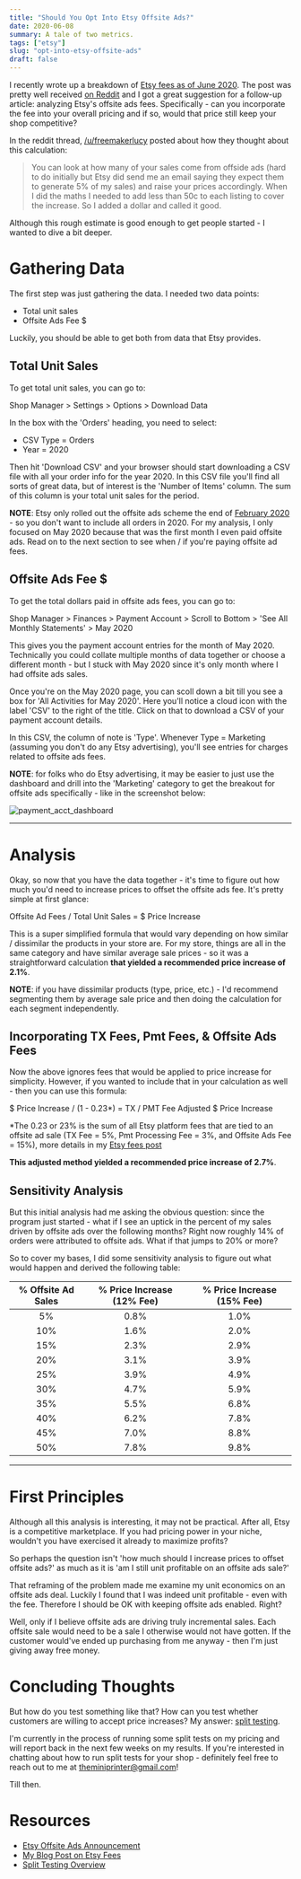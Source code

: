 ```yaml
---
title: "Should You Opt Into Etsy Offsite Ads?"
date: 2020-06-08
summary: A tale of two metrics.
tags: ["etsy"]
slug: "opt-into-etsy-offsite-ads"
draft: false
---
```


I recently wrote up a breakdown of [Etsy fees as of June 2020](https://www.aadhi.rocks/posts/etsy-fees-2020). The post was pretty well received [on Reddit](https://www.reddit.com/r/Etsy/comments/gxrds1/an_analysis_of_etsy_fees_june_2020/) and I got a great suggestion for a follow-up article: analyzing Etsy's offsite ads fees. Specifically - can you incorporate the fee into your overall pricing and if so, would that price still keep your shop competitive?

In the reddit thread, [/u/freemakerlucy](https://www.reddit.com/r/Etsy/comments/gxrds1/an_analysis_of_etsy_fees_june_2020/ft54a4a?utm_source=share&utm_medium=web2x) posted about how they thought about this calculation:

> You can look at how many of your sales come from offside ads (hard to do initially but Etsy did send me an email saying they expect them to generate 5% of my sales) and raise your prices accordingly. When I did the maths I needed to add less than 50c to each listing to cover the increase. So I added a dollar and called it good.

Although this rough estimate is good enough to get people started - I wanted to dive a bit deeper.

# Gathering Data

The first step was just gathering the data. I needed two data points:

- Total unit sales
- Offsite Ads Fee $

Luckily, you should be able to get both from data that Etsy provides.

## Total Unit Sales

To get total unit sales, you can go to:

Shop Manager > Settings > Options > Download Data

In the box with the 'Orders' heading, you need to select:

- CSV Type = Orders
- Year = 2020

Then hit 'Download CSV' and your browser should start downloading a CSV file with all your order info for the year 2020. In this CSV file you'll find all sorts of great data, but of interest is the 'Number of Items' column. The sum of this column is your total unit sales for the period.

**NOTE**: Etsy only rolled out the offsite ads scheme the end of [February 2020](https://www.etsy.com/seller-handbook/article/introducing-etsys-risk-free-advertising/729663416588) - so you don't want to include all orders in 2020. For my analysis, I only focused on May 2020 because that was the first month I even paid offsite ads. Read on to the next section to see when / if you're paying offsite ad fees.


## Offsite Ads Fee $

To get the total dollars paid in offsite ads fees, you can go to:

Shop Manager > Finances > Payment Account > Scroll to Bottom > 'See All Monthly Statements' > May 2020

This gives you the payment account entries for the month of May 2020. Technically you could collate multiple months of data together or choose a different month - but I stuck with May 2020 since it's only month where I had offsite ads sales.

Once you're on the May 2020 page, you can scoll down a bit till you see a box for 'All Activities for May 2020'. Here you'll notice a cloud icon with the label 'CSV' to the right of the title. Click on that to download a CSV of your payment account details.

In this CSV, the column of note is 'Type'. Whenever Type = Marketing (assuming you don't do any Etsy advertising), you'll see entries for charges related to offsite ads fees.

**NOTE**: for folks who do Etsy advertising, it may be easier to just use the dashboard and drill into the 'Marketing' category to get the breakout for offsite ads specifically - like in the screenshot below:

![payment_acct_dashboard](/etsy-offsite-ads/Pmt_Acct_Ex.png)

---

# Analysis

Okay, so now that you have the data together - it's time to figure out how much you'd need to increase prices to offset the offsite ads fee. It's pretty simple at first glance:

Offsite Ad Fees / Total Unit Sales = $ Price Increase

This is a super simplified formula that would vary depending on how similar / dissimilar the products in your store are. For my store, things are all in the same category and have similar average sale prices - so it was a straightforward calculation **that yielded a recommended price increase of 2.1%**.

**NOTE**: if you have dissimilar products (type, price, etc.) - I'd recommend segmenting them by average sale price and then doing the calculation for each segment independently.

## Incorporating TX Fees, Pmt Fees, & Offsite Ads Fees

Now the above ignores fees that would be applied to price increase for simplicity. However, if you wanted to include that in your calculation as well - then you can use this formula:

$ Price Increase / (1 - 0.23*) =  TX / PMT Fee Adjusted $ Price Increase

*The 0.23 or 23% is the sum of all Etsy platform fees that are tied to an offsite ad sale (TX Fee = 5%, Pmt Processing Fee = 3%, and Offsite Ads Fee = 15%), more details in my [Etsy fees post](https://www.aadhi.rocks/posts/etsy-fees-2020)

**This adjusted method yielded a recommended price increase of 2.7%**.

## Sensitivity Analysis

But this initial analysis had me asking the obvious question: since the program just started - what if I see an uptick in the percent of my sales driven by offsite ads over the following months? Right now roughly 14% of orders were attributed to offsite ads. What if that jumps to 20% or more?

So to cover my bases, I did some sensitivity analysis to figure out what would happen and derived the following table:

| % Offsite Ad Sales | % Price Increase (12% Fee) | % Price Increase (15% Fee) |
|:------------------:|:--------------------------:|:--------------------------:|
|         5%         |            0.8%            |            1.0%            |
|         10%        |            1.6%            |            2.0%            |
|         15%        |            2.3%            |            2.9%            |
|         20%        |            3.1%            |            3.9%            |
|         25%        |            3.9%            |            4.9%            |
|         30%        |            4.7%            |            5.9%            |
|         35%        |            5.5%            |            6.8%            |
|         40%        |            6.2%            |            7.8%            |
|         45%        |            7.0%            |            8.8%            |
|         50%        |            7.8%            |            9.8%            |

---

# First Principles

Although all this analysis is interesting, it may not be practical. After all, Etsy is a competitive marketplace. If you had pricing power in your niche, wouldn't you have exercised it already to maximize profits?

So perhaps the question isn't 'how much should I increase prices to offset offsite ads?' as much as it is 'am I still unit profitable on an offsite ads sale?'

That reframing of the problem made me examine my unit economics on an offsite ads deal. Luckily I found that I was indeed unit profitable - even with the fee. Therefore I should be OK with keeping offsite ads enabled. Right?

Well, only if I believe offsite ads are driving truly incremental sales. Each offsite sale would need to be a sale I otherwise would not have gotten. If the customer would've ended up purchasing from me anyway - then I'm just giving away free money.

# Concluding Thoughts

But how do you test something like that? How can you test whether customers are willing to accept price increases? My answer: [split testing](https://www.optimizely.com/optimization-glossary/split-testing/).

I'm currently in the process of running some split tests on my pricing and will report back in the next few weeks on my results. If you're interested in chatting about how to run split tests for your shop - definitely feel free to reach out to me at [theminiprinter@gmail.com](mailto:theminiprinter@gmail.com)!

Till then.

# Resources

- [Etsy Offsite Ads Announcement](https://www.etsy.com/seller-handbook/article/introducing-etsys-risk-free-advertising/729663416588)
- [My Blog Post on Etsy Fees](https://www.aadhi.rocks/posts/etsy-fees-2020)
- [Split Testing Overview](https://www.optimizely.com/optimization-glossary/split-testing/)